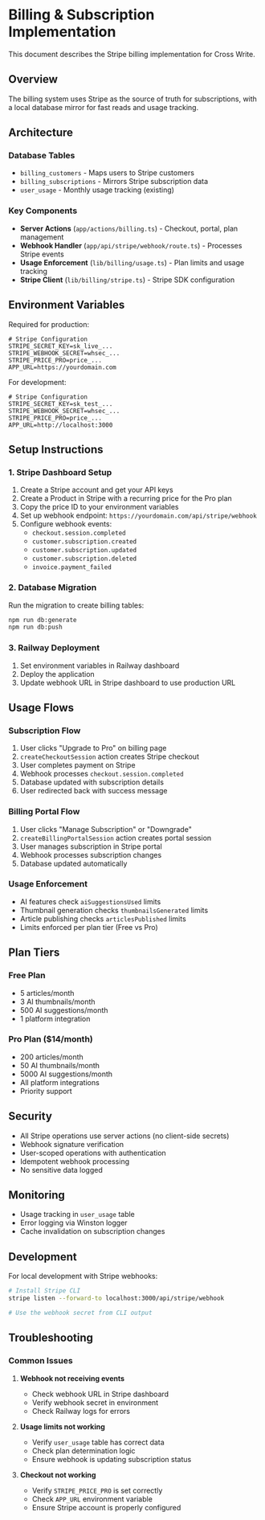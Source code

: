 # Billing & Subscription Implementation

This document describes the Stripe billing implementation for Cross Write.

## Overview

The billing system uses Stripe as the source of truth for subscriptions, with a local database mirror for fast reads and usage tracking.

## Architecture

### Database Tables

- `billing_customers` - Maps users to Stripe customers
- `billing_subscriptions` - Mirrors Stripe subscription data
- `user_usage` - Monthly usage tracking (existing)

### Key Components

- **Server Actions** (`app/actions/billing.ts`) - Checkout, portal, plan management
- **Webhook Handler** (`app/api/stripe/webhook/route.ts`) - Processes Stripe events
- **Usage Enforcement** (`lib/billing/usage.ts`) - Plan limits and usage tracking
- **Stripe Client** (`lib/billing/stripe.ts`) - Stripe SDK configuration

## Environment Variables

Required for production:

```env
# Stripe Configuration
STRIPE_SECRET_KEY=sk_live_...
STRIPE_WEBHOOK_SECRET=whsec_...
STRIPE_PRICE_PRO=price_...
APP_URL=https://yourdomain.com
```

For development:

```env
# Stripe Configuration
STRIPE_SECRET_KEY=sk_test_...
STRIPE_WEBHOOK_SECRET=whsec_...
STRIPE_PRICE_PRO=price_...
APP_URL=http://localhost:3000
```

## Setup Instructions

### 1. Stripe Dashboard Setup

1. Create a Stripe account and get your API keys
2. Create a Product in Stripe with a recurring price for the Pro plan
3. Copy the price ID to your environment variables
4. Set up webhook endpoint: `https://yourdomain.com/api/stripe/webhook`
5. Configure webhook events:
   - `checkout.session.completed`
   - `customer.subscription.created`
   - `customer.subscription.updated`
   - `customer.subscription.deleted`
   - `invoice.payment_failed`

### 2. Database Migration

Run the migration to create billing tables:

```bash
npm run db:generate
npm run db:push
```

### 3. Railway Deployment

1. Set environment variables in Railway dashboard
2. Deploy the application
3. Update webhook URL in Stripe dashboard to use production URL

## Usage Flows

### Subscription Flow

1. User clicks "Upgrade to Pro" on billing page
2. `createCheckoutSession` action creates Stripe checkout
3. User completes payment on Stripe
4. Webhook processes `checkout.session.completed`
5. Database updated with subscription details
6. User redirected back with success message

### Billing Portal Flow

1. User clicks "Manage Subscription" or "Downgrade"
2. `createBillingPortalSession` action creates portal session
3. User manages subscription in Stripe portal
4. Webhook processes subscription changes
5. Database updated automatically

### Usage Enforcement

- AI features check `aiSuggestionsUsed` limits
- Thumbnail generation checks `thumbnailsGenerated` limits
- Article publishing checks `articlesPublished` limits
- Limits enforced per plan tier (Free vs Pro)

## Plan Tiers

### Free Plan

- 5 articles/month
- 3 AI thumbnails/month
- 500 AI suggestions/month
- 1 platform integration

### Pro Plan ($14/month)

- 200 articles/month
- 50 AI thumbnails/month
- 5000 AI suggestions/month
- All platform integrations
- Priority support

## Security

- All Stripe operations use server actions (no client-side secrets)
- Webhook signature verification
- User-scoped operations with authentication
- Idempotent webhook processing
- No sensitive data logged

## Monitoring

- Usage tracking in `user_usage` table
- Error logging via Winston logger
- Cache invalidation on subscription changes

## Development

For local development with Stripe webhooks:

```bash
# Install Stripe CLI
stripe listen --forward-to localhost:3000/api/stripe/webhook

# Use the webhook secret from CLI output
```

## Troubleshooting

### Common Issues

1. **Webhook not receiving events**
   - Check webhook URL in Stripe dashboard
   - Verify webhook secret in environment
   - Check Railway logs for errors

2. **Usage limits not working**
   - Verify `user_usage` table has correct data
   - Check plan determination logic
   - Ensure webhook is updating subscription status

3. **Checkout not working**
   - Verify `STRIPE_PRICE_PRO` is set correctly
   - Check `APP_URL` environment variable
   - Ensure Stripe account is properly configured
